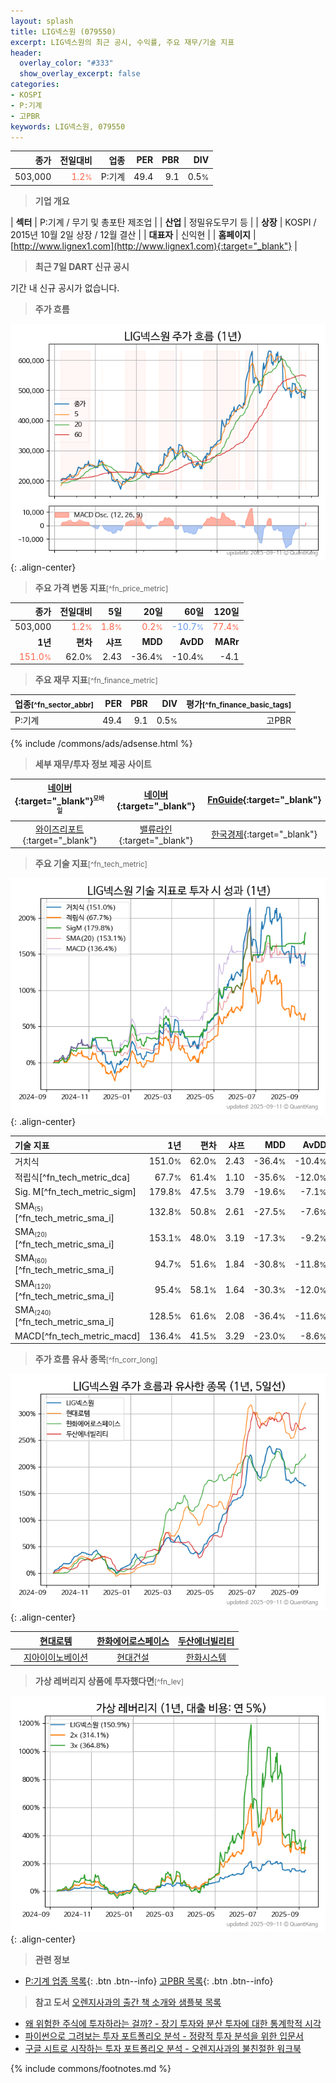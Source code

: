 ```yaml
---
layout: splash
title: LIG넥스원 (079550)
excerpt: LIG넥스원의 최근 공시, 수익률, 주요 재무/기술 지표
header:
  overlay_color: "#333"
  show_overlay_excerpt: false
categories:
- KOSPI
- P:기계
- 고PBR
keywords: LIG넥스원, 079550
---
```


| **종가** | **전일대비** | **업종** | **PER** | **PBR** | **DIV** |
| -------: | -----------: | -------: | ------: | ------: | ------: |
| 503,000 | <span style="color: tomato">1.2<small>%</small></span> | P:기계 | 49.4 | 9.1 | 0.5<small>%</small> |

<!-- more -->


> **기업 개요**<a id="company"></a>

| <span style="white-space:nowrap;">**섹터**</span> | P:기계 / 무기 및 총포탄 제조업 |
| <span style="white-space:nowrap;">**산업**</span> | 정밀유도무기 등 |
| <span style="white-space:nowrap;">**상장**</span> | KOSPI / 2015년 10월 2일 상장 / 12월 결산 |
| <span style="white-space:nowrap;">**대표자**</span> | 신익현 |
| <span style="white-space:nowrap;">**홈페이지**</span> | [http://www.lignex1.com](http://www.lignex1.com){:target="_blank"} |


> **최근 7일 DART 신규 공시**<a id="dart"></a>

기간 내 신규 공시가 없습니다.


> **주가 흐름**<a id="price"></a>

![079550](/stock/images/079550.png){: .align-center}


> **주요 가격 변동 지표**<small>[^fn_price_metric]</small>

| **종가** | **전일대비** | **5일** | **20일** | **60일** | **120일** |
| -------: | -----------: | ------: | -------: | -------: | --------: |
| 503,000 | <span style="color: tomato">1.2<small>%</small></span> | <span style="color: tomato">1.8<small>%</small></span> | <span style="color: tomato">0.2<small>%</small></span> | <span style="color: cornflowerblue">-10.7<small>%</small></span> | <span style="color: tomato">77.4<small>%</small></span> |
| **1년** | **편차** | **샤프** | **MDD** | **AvDD** | **MARr** |
| <span style="color: tomato">151.0<small>%</small></span> | 62.0<small>%</small> | 2.43 | -36.4<small>%</small> | -10.4<small>%</small> | -4.1 |


> **주요 재무 지표**<small>[^fn_finance_metric]</small>

| **업종**<small>[^fn_sector_abbr]</small> | **PER** | **PBR** | **DIV** | **평가**<small>[^fn_finance_basic_tags]</small> |
| :--------------------------------------- | ------: | ------: | ------: | ----------------------------------------------: |
| P:기계 | 49.4 | 9.1 | 0.5<small>%</small> | 고PBR |



{% include /commons/ads/adsense.html %}

> **세부 재무/투자 정보 제공 사이트**

| [네이버](https://m.stock.naver.com/domestic/stock/079550/finance/summary){:target="_blank"}<sup><small>모바일</small></sup> | [네이버](https://finance.naver.com/item/coinfo.naver?code=079550){:target="_blank"} | [FnGuide](https://comp.fnguide.com/SVO2/ASP/SVD_Invest.asp?gicode=A079550&MenuYn=Y){:target="_blank"} |
| :---: | :---: | :---: |
| [와이즈리포트](https://comp.wisereport.co.kr/company/c1040001.aspx?cmp_cd=079550){:target="_blank"} | [밸류라인](https://www.valueline.co.kr/finance/summary/079550){:target="_blank"} | [한국경제](https://markets.hankyung.com/stock/079550/financial-summary){:target="_blank"} |


> **주요 기술 지표**<small>[^fn_tech_metric]</small>


![079550](/stock/images/079550_tech.png){: .align-center}

| **기술 지표** | **1년** | **편차** | **샤프** | **MDD** | **AvDD** |
| :------------ | ------: | -----------: | -------: | ------: | -------: |
| 거치식 | 151.0<small>%</small> | 62.0<small>%</small> | 2.43 | -36.4<small>%</small> | -10.4<small>%</small> |
| 적립식[^fn_tech_metric_dca] | 67.7<small>%</small> | 61.4<small>%</small> | 1.10 | -35.6<small>%</small> | -12.0<small>%</small> |
| Sig. M[^fn_tech_metric_sigm] | 179.8<small>%</small> | 47.5<small>%</small> | 3.79 | -19.6<small>%</small> | -7.1<small>%</small> |
| SMA<small><sub>(5)</sub></small>[^fn_tech_metric_sma_i] | 132.8<small>%</small> | 50.8<small>%</small> | 2.61 | -27.5<small>%</small> | -7.6<small>%</small> |
| SMA<small><sub>(20)</sub></small>[^fn_tech_metric_sma_i] | 153.1<small>%</small> | 48.0<small>%</small> | 3.19 | -17.3<small>%</small> | -9.2<small>%</small> |
| SMA<small><sub>(60)</sub></small>[^fn_tech_metric_sma_i] | 94.7<small>%</small> | 51.6<small>%</small> | 1.84 | -30.8<small>%</small> | -11.8<small>%</small> |
| SMA<small><sub>(120)</sub></small>[^fn_tech_metric_sma_i] | 95.4<small>%</small> | 58.1<small>%</small> | 1.64 | -30.3<small>%</small> | -12.0<small>%</small> |
| SMA<small><sub>(240)</sub></small>[^fn_tech_metric_sma_i] | 128.5<small>%</small> | 61.6<small>%</small> | 2.08 | -36.4<small>%</small> | -11.6<small>%</small> |
| MACD[^fn_tech_metric_macd] | 136.4<small>%</small> | 41.5<small>%</small> | 3.29 | -23.0<small>%</small> | -8.6<small>%</small> |


> **주가 흐름 유사 종목**<a id="corr"></a><small>[^fn_corr_long]</small>

![079550](/stock/images/079550_corr.png){: .align-center}

|       | [현대로템](/064350/) | [한화에어로스페이스](/012450/) | [두산에너빌리티](/034020/) |
| :---: | :------------------------------------: | :------------------------------------: | :------------------------------------: |
|       | [지아이이노베이션](/358570/) | [현대건설](/000720/) | [한화시스템](/272210/) |


> **가상 레버리지 상품에 투자했다면**<a id="2x"></a><small>[^fn_lev]</small>

![079550](/stock/images/079550_2x.png){: .align-center}


> **관련 정보**

- [P:기계 업종 목록](/stats/sector/kospi_업종_기계_종목/){: .btn .btn--info} [고PBR 목록](/fn/fn_high_pbr/){: .btn .btn--info}

> **참고 도서** [오렌지사과의 출간 책 소개와 샘플북 목록](https://kongdori.tistory.com/691)

- [왜 위험한 주식에 투자하라는 걸까? - 장기 투자와 분산 투자에 대한 통계학적 시각](https://kongdori.tistory.com/421)
- [파이썬으로 그려보는 투자 포트폴리오 분석  - 정량적 투자 분석을 위한 입문서](https://kongdori.tistory.com/643)
- [구글 시트로 시작하는 투자 포트폴리오 분석 - 오렌지사과의 불친절한 워크북](https://kongdori.tistory.com/449)


{% include commons/footnotes.md %}